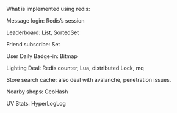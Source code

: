What is implemented using redis:

Message login: Redis’s session

Leaderboard: List, SortedSet

Friend subscribe: Set

User Daily Badge-in: Bitmap

Lighting Deal: Redis counter, Lua, distributed Lock, mq

Store search cache: also deal with avalanche, penetration issues.

Nearby shops: GeoHash

UV Stats: HyperLogLog
